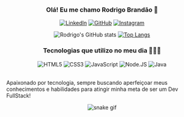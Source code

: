 <div align="center">

### Olá! Eu me chamo Rodrigo Brandão 👋

[![LinkedIn](https://img.shields.io/badge/LinkedIn-0077B5?style=for-the-badge&logo=linkedin&logoColor=white)](https://www.linkedin.com/in/rodrigo-brandão-0a8b23240/)
[![GitHub](https://img.shields.io/badge/GitHub-100000?style=for-the-badge&logo=github&logoColor=white)](https://github.com/rodrigmeira)
[![Instagram](https://img.shields.io/badge/Instagram-E4405F?style=for-the-badge&logo=instagram&logoColor=white)](https://instagram.com/rodrigmeira)


![Rodrigo's GitHub stats](https://github-readme-stats.vercel.app/api?username=rodrigmeira&show_icons=true&theme=cobalt)
[![Top Langs](https://github-readme-stats.vercel.app/api/top-langs/?username=rodrigmeira&langs_count=8)](https://github.com/rodrigmeira/github-readme-stats)
</div>
<div align="center">

### Tecnologias que utilizo no meu dia 👨‍💻🌟

</div>
<div align="center" style="display: inline_block">
    <img align="center" alt="HTML5" src="https://img.shields.io/badge/HTML5-E34F26?style=for-the-badge&logo=html5&logoColor=white" />
    <img align="center" alt="CSS3" src="https://img.shields.io/badge/CSS3-1572B6?style=for-the-badge&logo=css3&logoColor=white" />
    <img align="center" alt="JavaScript" src="https://img.shields.io/badge/JavaScript-323330?style=for-the-badge&logo=javascript&logoColor=F7DF1E" />
    <img align="center" alt="Node.JS" src="https://img.shields.io/badge/Node.js-43853D?style=for-the-badge&logo=node.js&logoColor=white" />
    <img align="center" alt="Java" src="https://img.shields.io/badge/Java-ED8B00?style=for-the-badge&logo=java&logoColor=white" />
</div><br/>

Apaixonado por tecnologia, sempre buscando aperfeiçoar meus conhecimentos e habilidades para atingir minha meta de ser um Dev FullStack!

<div align="center">

  ![snake gif](https://github.com/rodrigmeira/rodrigmeira2/blob/output/github-contribution-grid-snake.svg)
  
</div>
